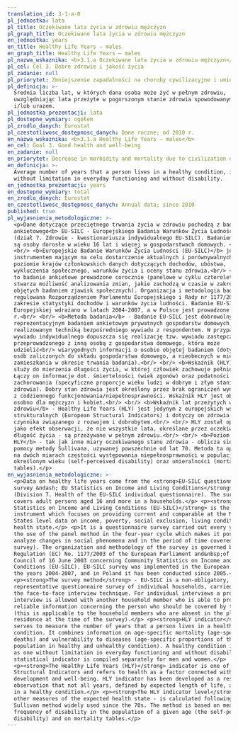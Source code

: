 ```yaml
---
translation_id: 3-1-a-0
pl_jednostka: lata
pl_title: Oczekiwane lata życia w zdrowiu mężczyzn
pl_graph_title: Oczekiwane lata życia w zdrowiu mężczyzn
en_jednostka: years
en_title: Healthy Life Years — males
en_graph_title: Healthy Life Years — males
pl_nazwa_wskaznika: <b>3.1.a Oczekiwane lata życia w zdrowiu mężczyzn</b>
pl_cel: Cel 3. Dobre zdrowie i jakość życia
pl_zadanie: null
pl_priorytet: Zmniejszenie zapadalności na choroby cywilizacyjne i umieralności z ich powodu
pl_definicja: >-
  Średnia liczba lat, w których dana osoba może żyć w pełnym zdrowiu,
  uwzględniając lata przeżyte w pogorszonym stanie zdrowia spowodowanym chorobą
  i/lub urazem.
pl_jednostka_prezentacji: lata
pl_dostepne_wymiary: ogółem
pl_zrodlo_danych: Eurostat
pl_czestotliwosc_dostępnosc_danych: Dane roczne; od 2010 r.
en_nazwa_wskaznika: <b>3.1.a Healthy Life Years — males</b>
en_cel: Goal 3. Good health and well-being
en_zadanie: null
en_priorytet: Decrease in morbidity and mortality due to civilization diseases
en_definicja: >-
  Average number of years that a person lives in a healthy condition, i.e.
  without limitation in everyday functioning and without disability.
en_jednostka_prezentacji: years
en_dostepne_wymiary: total
en_zrodlo_danych: Eurostat
en_czestotliwosc_dostępnosc_danych: Annual data; since 2010
published: true
pl_wyjasnienia_metodologiczne: >-
  <p>Dane dotyczące przeciętnego trwania życia w zdrowiu pochodzą z badania
  ankietowego<b> EU-SILC - Europejskiego Badania Warunków Życia Ludności</b>
  (dział 7. Zdrowie - kwestionariusza indywidualnego EU-SILC). Badaniem objęte
  są osoby dorosłe w wieku 16 lat i więcej w gospodarstwach domowych. <br/>
  <br/> <b>Europejskie Badanie Warunków Życia Ludności (EU-SILC)</b> jest
  instrumentem mającym na celu dostarczenie aktualnych i porównywalnych na
  poziomie krajów członkowskich danych dotyczących dochodów, ubóstwa,
  wykluczenia społecznego, warunków życia i oceny stanu zdrowia.<br/> <br/> Jest
  to badanie ankietowe prowadzone corocznie (panelowe w cyklu czteroletnim co
  stwarza możliwość analizowania zmian, jakie zachodzą w czasie w zakresie
  objętych badaniem zjawisk społecznych). Organizacja i metodologia badania jest
  regulowana Rozporządzeniem Parlamentu Europejskiego i Rady nr 1177/2003 w
  zakresie statystyki dochodów i warunków życia ludności. Badanie EU-SILC w Unii
  Europejskiej wdrażano w latach 2004-2007, a w Polsce jest prowadzone od 2005
  r.<br/> <br/> <b>Metoda badania</b> - Badanie EU-SILC jest dobrowolnym,
  reprezentacyjnym badaniem ankietowym prywatnych gospodarstw domowych,
  realizowanym techniką bezpośredniego wywiadu z respondentem. W przypadku
  wywiadu indywidualnego dopuszcza się realizację tzw. wywiadu zastępczego
  przeprowadzonego z inną osobą z gospodarstwa domowego, która może
  udzielić<br/> wiarygodnych informacji o osobie objętej badaniem (dotyczy to
  osób zaliczonych do składu gospodarstwa domowego, a nieobecnych w miejscu
  zamieszkania w okresie trwania badania).<br/> <br/> <b>Wskaźnik (HLY)</b>
  służy do mierzenia długości życia, w której człowiek zachowuje pełnię zdrowia.
  Łączy on informacje dot. śmiertelności (wiek zgonów) oraz podatności na
  zachorowania (specyficzne proporcje wieku ludzi w dobrym i złym stanie
  zdrowia). Dobry stan zdrowia jest określony przez brak ograniczeń wynikających
  z codziennego funkcjonowania/niepełnosprawności. Wskaźnik HLY jest obliczany
  osobno dla mężczyzn i kobiet.<br/> <br/> <b>Wskaźnik lat przeżytych w
  zdrowiu</b> - Healthy Life Years (HLY) jest jedynym z europejskich wskaźników
  strukturalnych (European Structural Indicators) i dotyczy on zdrowia jako
  czynnika związanego z rozwojem i dobrobytem.<br/> <br/> HLY został opracowany,
  jako efekt obserwacji, że nie wszystkie lata, określane przez oczekiwaną
  długość życia - są przeżywane w pełnym zdrowiu.<br/> <br/> <b>Poziom wskaźnika
  HLY</b> - tak jak inne miary oczekiwanego stanu zdrowia - oblicza się przy
  pomocy metody Sullivana, używanej powszechnie od lat 70. Metoda ta opiera się
  na dwóch miarach częstości występowania niepełnosprawności w populacji w
  określonym wieku (self-perceived disability) oraz umieralności (mortality
  tables).</p>
en_wyjasnienia_metodologiczne: >-
  <p>Data on healthy life years come from the <strong>EU-SILC questionnaire
  survey &ndash; EU Statistics on Income and Living Conditions</strong>
  (Division 7. Health of the EU-SILC individual questionnaire). The survey
  covers adult persons aged 16 and more in a households.</p> <p><strong>EU
  Statistics on Income and Living Conditions (EU-SILC)</strong> is the
  instrument which focuses on providing current and comparable at the Member
  States level data on income, poverty, social exclusion, living conditions and
  health state.</p> <p>It is a questionnaire survey carried out every year (with
  the use of the panel method in the four-year cycle which makes it possible to
  analyze changes in social phenomena and in the period of time covered by the
  survey). The organization and methodology of the survey is governed by the
  Regulation (EC) No. 1177/2003 of the European Parliament and&nbsp;of the
  Council of 16 June 2003 concerning Community Statistics on Income and Living
  Conditions (EU-SILC). EU-SILC survey was implemented in the European Union in
  the years 2004-2007, and in Poland it has been conducted since 2005.</p>
  <p><strong>The survey method</strong> - EU-SILC is a non-obligatory,
  representative questionnaire survey of individual households, carried out by
  the face-to-face interview technique. For individual interviews a proxy
  interview is allowed with another household member who is able to provide
  reliable information concerning the person who should be covered by the survey
  (this is applicable to the household members who are absent in the place of
  residence at the time of the survey).</p> <p><strong>HLY indicator</strong>
  serves to measure the number of years that a person lives in a healthy
  condition. It combines information on age-specific mortality (age-specific
  deaths) and vulnerability to diseases (age-specific proportions of the
  population in healthy and unhealthy condition). A healthy condition is defined
  as one without limitation in everyday functioning and without disability. This
  statistical indicator is compiled separately for men and women.</p>
  <p><strong>The Healthy Life Years (HLY)</strong> indicator is one of European
  Structural Indicators and refers to health as a factor connected with the
  development and well-being. HLY indicator has been developed as a result of
  observation that not all years, defined by expected length of life, are lived
  in a healthy condition.</p> <p><strong>The HLY indicator level</strong> - as
  other measures of the expected health state - is calculated following the
  Sullivan method widely used since the 70s. The method is based on measures of
  frequency of disability in the population of a given age (the self-perceived
  disability) and on mortality tables.</p>
---
```

